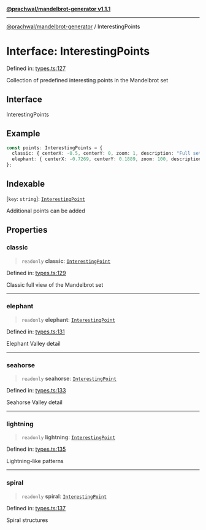[**@prachwal/mandelbrot-generator v1.1.1**](../README.md)

***

[@prachwal/mandelbrot-generator](../globals.md) / InterestingPoints

# Interface: InterestingPoints

Defined in: [types.ts:127](https://github.com/prachwal/mandelbrot-generator/blob/da157e1b866785501d38ccb7552859d4482dd1a8/src/types.ts#L127)

Collection of predefined interesting points in the Mandelbrot set

## Interface

InterestingPoints

## Example

```typescript
const points: InterestingPoints = {
  classic: { centerX: -0.5, centerY: 0, zoom: 1, description: "Full set view" },
  elephant: { centerX: -0.7269, centerY: 0.1889, zoom: 100, description: "Elephant Valley" }
};
```

## Indexable

\[`key`: `string`\]: [`InterestingPoint`](InterestingPoint.md)

Additional points can be added

## Properties

### classic

> `readonly` **classic**: [`InterestingPoint`](InterestingPoint.md)

Defined in: [types.ts:129](https://github.com/prachwal/mandelbrot-generator/blob/da157e1b866785501d38ccb7552859d4482dd1a8/src/types.ts#L129)

Classic full view of the Mandelbrot set

***

### elephant

> `readonly` **elephant**: [`InterestingPoint`](InterestingPoint.md)

Defined in: [types.ts:131](https://github.com/prachwal/mandelbrot-generator/blob/da157e1b866785501d38ccb7552859d4482dd1a8/src/types.ts#L131)

Elephant Valley detail

***

### seahorse

> `readonly` **seahorse**: [`InterestingPoint`](InterestingPoint.md)

Defined in: [types.ts:133](https://github.com/prachwal/mandelbrot-generator/blob/da157e1b866785501d38ccb7552859d4482dd1a8/src/types.ts#L133)

Seahorse Valley detail

***

### lightning

> `readonly` **lightning**: [`InterestingPoint`](InterestingPoint.md)

Defined in: [types.ts:135](https://github.com/prachwal/mandelbrot-generator/blob/da157e1b866785501d38ccb7552859d4482dd1a8/src/types.ts#L135)

Lightning-like patterns

***

### spiral

> `readonly` **spiral**: [`InterestingPoint`](InterestingPoint.md)

Defined in: [types.ts:137](https://github.com/prachwal/mandelbrot-generator/blob/da157e1b866785501d38ccb7552859d4482dd1a8/src/types.ts#L137)

Spiral structures
